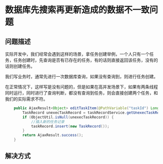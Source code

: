 # 数据库先搜索再更新造成的数据不一致问题

## 问题描述

实际开发中，我们经常会遇到这样的场景，拿任务创建举例，一个人只有一个任务，任务创建时，先查询是否有已存在的任务，有的话则直接返回该任务，没有的话则创建任务。

我们写业务时，通常先进行一次数据库查询，如果没有查询到，则进行任务创建。

在正常情况下，这样写是没有问题的，但是如果在高并发场景下，如果有两条线程同时运行，同时进行了查询判断，都没有查询到任务，则会直接创建两个任务，和我们的实际需求不符。

```java
    public AjaxResult<Object> editTaskItem(@PathVariable("taskId") Long taskId) {
        TaskRecord unexecTaskRecord = taskRecordService.getUnexecTaskRecord(taskId);
        if (ObjectUtil.isNull(unexecTaskRecord)) {
            //插入新的任务记录
            taskRecord.insert(new TaskRecord());
        }
        return AjaxResult.success();
    }
```

## 解决方式